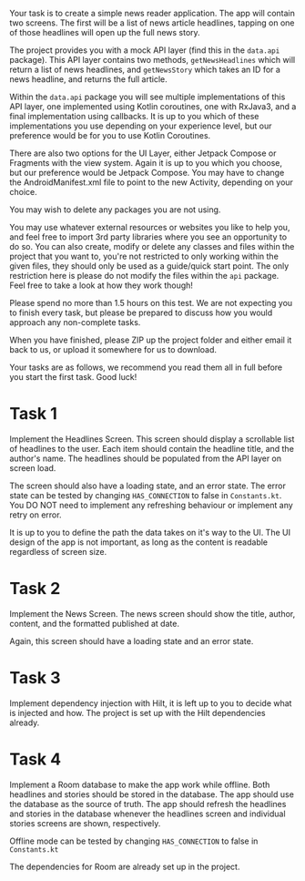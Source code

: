 Your task is to create a simple news reader application. The app will contain two screens. The first
will be a list of news article headlines, tapping on one of those headlines will open up the full
news story.

The project provides you with a mock API layer (find this in the `data.api` package). This API layer
contains two methods, `getNewsHeadlines` which will return a list of news headlines,
and `getNewsStory` which takes an ID for a news headline, and returns the full article.

Within the `data.api` package you will see multiple implementations of this API layer, one
implemented using Kotlin coroutines, one with RxJava3, and a final implementation using callbacks.
It is up to you which of these implementations you use depending on your experience level, but our
preference would be for you to use Kotlin Coroutines.

There are also two options for the UI Layer, either Jetpack Compose or Fragments with the view
system. Again it is up to you which you choose, but our preference would be Jetpack Compose. You may
have to change the AndroidManifest.xml file to point to the new Activity, depending on your choice.

You may wish to delete any packages you are not using.

You may use whatever external resources or websites you like to help you, and feel free to import
3rd party libraries where you see an opportunity to do so. You can also create, modify or delete any
classes and files within the project that you want to, you're not restricted to only working within
the given files, they should only be used as a guide/quick start point. The only restriction here is
please do not modify the files within the `api` package. Feel free to take a look at how they work
though!

Please spend no more than 1.5 hours on this test. We are not expecting you to finish every task, but
please be prepared to discuss how you would approach any non-complete tasks.

When you have finished, please ZIP up the project folder and either email it back to us, or upload
it somewhere for us to download.

Your tasks are as follows, we recommend you read them all in full before you start the first task.
Good luck!

# Task 1

Implement the Headlines Screen. This screen should display a scrollable list of headlines to the
user. Each item should contain the headline title, and the author's name. The headlines should be
populated from the API layer on screen load.

The screen should also have a loading state, and an error state. The error state can be tested by
changing `HAS_CONNECTION` to false in `Constants.kt`. You DO NOT need to implement any refreshing
behaviour or implement any retry on error.

It is up to you to define the path the data takes on it's way to the UI. The UI design of the app is
not important, as long as the content is readable regardless of screen size.

# Task 2

Implement the News Screen. The news screen should show the title, author, content, and the formatted
published at date.

Again, this screen should have a loading state and an error state.

# Task 3

Implement dependency injection with Hilt, it is left up to you to decide what is injected and how.
The project is set up with the Hilt dependencies already.

# Task 4

Implement a Room database to make the app work while offline. Both headlines and stories should be
stored in the database. The app should use the database as the source of truth. The app should
refresh the headlines and stories in the database whenever the headlines screen and individual
stories screens are shown, respectively.

Offline mode can be tested by changing `HAS_CONNECTION` to false in `Constants.kt`

The dependencies for Room are already set up in the project.